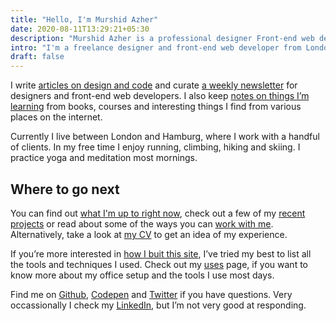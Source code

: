 ```yaml
---
title: "Hello, I'm Murshid Azher"
date: 2020-08-11T13:29:21+05:30
description: "Murshid Azher is a professional designer Front-end web developer from London, England. Read technical articles and notes on design and code."
intro: "I'm a freelance designer and front-end web developer from London, England."
draft: false
---
```


I write [articles on design and code](/articles/) and curate [a weekly newsletter](/newsletter/) for designers and front-end web developers. I also keep [notes on things I’m learning](/notes/) from books, courses and interesting things I find from various places on the internet.

Currently I live between London and Hamburg, where I work with a handful of clients. In my free time I enjoy running, climbing, hiking and skiing. I practice yoga and meditation most mornings.

## Where to go next

You can find out [what I'm up to right now](/now/), check out a few of my [recent projects](/projects/) or read about some of the ways you can [work with me](/work-with-me/). Alternatively, take a look at [my CV](pdf/murshid-azher-cv-may-20.pdf) to get an idea of my experience.

If you’re more interested in [how I buit this site](/build/), I’ve tried my best to list all the tools and techniques I used. Check out my [uses](/uses/) page, if you want to know more about my office setup and the tools I use most days.

Find me on [Github](https://github.com/murshidazher), [Codepen](https://codepen.io/murshidazher) and [Twitter](https://twitter.com/murshidazher) if you have questions. Very occassionally I check my [LinkedIn](https://uk.linkedin.com/in/murshidazher), but I’m not very good at responding.
